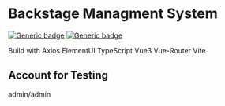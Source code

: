 # Backstage Managment System
[![Generic badge](https://img.shields.io/badge/MadeWith-Vue3|TS|Vite-<COLOR>.svg)](https://github.com/Alexie7777/backstage-system/)  [![Generic badge](https://img.shields.io/badge/HostOn-Vercel-blueviolet)](https://shopping-system-vue3-ts.vercel.app/)

Build with Axios ElementUI TypeScript Vue3 Vue-Router Vite

## Account for Testing
admin/admin
